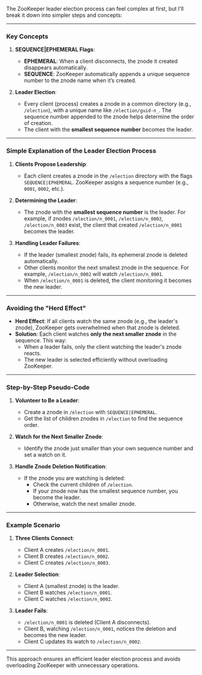 The ZooKeeper leader election process can feel complex at first, but I'll break it down into simpler steps and concepts:

---

### Key Concepts

1. **SEQUENCE|EPHEMERAL Flags**:
    
    - **EPHEMERAL**: When a client disconnects, the znode it created disappears automatically.
    - **SEQUENCE**: ZooKeeper automatically appends a unique sequence number to the znode name when it’s created.
2. **Leader Election**:
    
    - Every client (process) creates a znode in a common directory (e.g., `/election`), with a unique name like `/election/guid-n_`. The sequence number appended to the znode helps determine the order of creation.
    - The client with the **smallest sequence number** becomes the leader.

---

### Simple Explanation of the Leader Election Process

1. **Clients Propose Leadership**:
    
    - Each client creates a znode in the `/election` directory with the flags `SEQUENCE|EPHEMERAL`. ZooKeeper assigns a sequence number (e.g., `0001`, `0002`, etc.).
2. **Determining the Leader**:
    
    - The znode with the **smallest sequence number** is the leader. For example, if znodes `/election/n_0001`, `/election/n_0002`, `/election/n_0003` exist, the client that created `/election/n_0001` becomes the leader.
3. **Handling Leader Failures**:
    
    - If the leader (smallest znode) fails, its ephemeral znode is deleted automatically.
    - Other clients monitor the next smallest znode in the sequence. For example, `/election/n_0002` will watch `/election/n_0001`.
    - When `/election/n_0001` is deleted, the client monitoring it becomes the new leader.

---

### Avoiding the "Herd Effect"

- **Herd Effect**: If all clients watch the same znode (e.g., the leader's znode), ZooKeeper gets overwhelmed when that znode is deleted.
- **Solution**: Each client watches **only the next smaller znode** in the sequence. This way:
    - When a leader fails, only the client watching the leader's znode reacts.
    - The new leader is selected efficiently without overloading ZooKeeper.

---

### Step-by-Step Pseudo-Code

1. **Volunteer to Be a Leader**:
    
    - Create a znode in `/election` with `SEQUENCE|EPHEMERAL`.
    - Get the list of children znodes in `/election` to find the sequence order.
2. **Watch for the Next Smaller Znode**:
    
    - Identify the znode just smaller than your own sequence number and set a watch on it.
3. **Handle Znode Deletion Notification**:
    
    - If the znode you are watching is deleted:
        - Check the current children of `/election`.
        - If your znode now has the smallest sequence number, you become the leader.
        - Otherwise, watch the next smaller znode.

---

### Example Scenario

1. **Three Clients Connect**:
    
    - Client A creates `/election/n_0001`.
    - Client B creates `/election/n_0002`.
    - Client C creates `/election/n_0003`.
2. **Leader Selection**:
    
    - Client A (smallest znode) is the leader.
    - Client B watches `/election/n_0001`.
    - Client C watches `/election/n_0002`.
3. **Leader Fails**:
    
    - `/election/n_0001` is deleted (Client A disconnects).
    - Client B, watching `/election/n_0001`, notices the deletion and becomes the new leader.
    - Client C updates its watch to `/election/n_0002`.

---

This approach ensures an efficient leader election process and avoids overloading ZooKeeper with unnecessary operations.